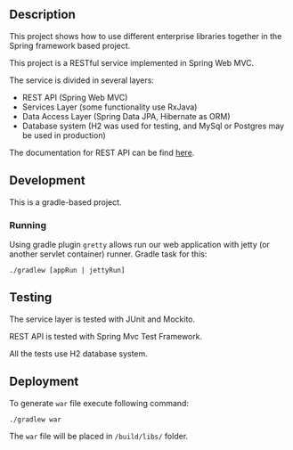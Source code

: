 ## Description

This project shows how to use different enterprise libraries together in the Spring framework based project.

This project is a RESTful service implemented in Spring Web MVC.

The service is divided in several layers:
  
  * REST API (Spring Web MVC)
  * Services Layer (some functionality use RxJava)
  * Data Access Layer (Spring Data JPA, Hibernate as ORM)
  * Database system (H2 was used for testing, and MySql or Postgres may be used in production) 

The documentation for REST API can be find [here](https://github.com/Chicker/spring-rest-loan/wiki/REST-API-Doc).

## Development

This is a gradle-based project.

### Running

Using gradle plugin `gretty` allows run our web application 
with jetty (or another servlet container) runner. Gradle task for this:

```
./gradlew [appRun | jettyRun]
```

## Testing

The service layer is tested with JUnit and Mockito.

REST API is tested with Spring Mvc Test Framework.

All the tests use H2 database system.

## Deployment

To generate `war` file execute following command:

```
./gradlew war
```

The `war` file will be placed in `/build/libs/` folder.
